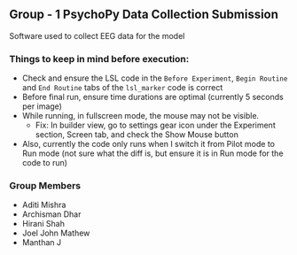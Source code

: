 ## Group - 1 PsychoPy Data Collection Submission

Software used to collect EEG data for the model

### Things to keep in mind before execution:
- Check and ensure the LSL code in the `Before Experiment`, `Begin Routine` and `End Routine` tabs of the `lsl_marker` code is correct
- Before final run, ensure time durations are optimal (currently 5 seconds per image)
- While running, in fullscreen mode, the mouse may not be visible.
  - Fix: In builder view, go to settings gear icon under the Experiment section, Screen tab, and check the Show Mouse button
- Also, currently the code only runs when I switch it from Pilot mode to Run mode (not sure what the diff is, but ensure it is in Run mode for the code to run)

### Group Members
- Aditi Mishra
- Archisman Dhar
- Hirani Shah
- Joel John Mathew
- Manthan J